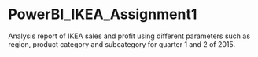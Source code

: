 # PowerBI_IKEA_Assignment1
Analysis report of IKEA sales and profit using different parameters such as region, product category and subcategory for quarter 1 and 2 of 2015.
